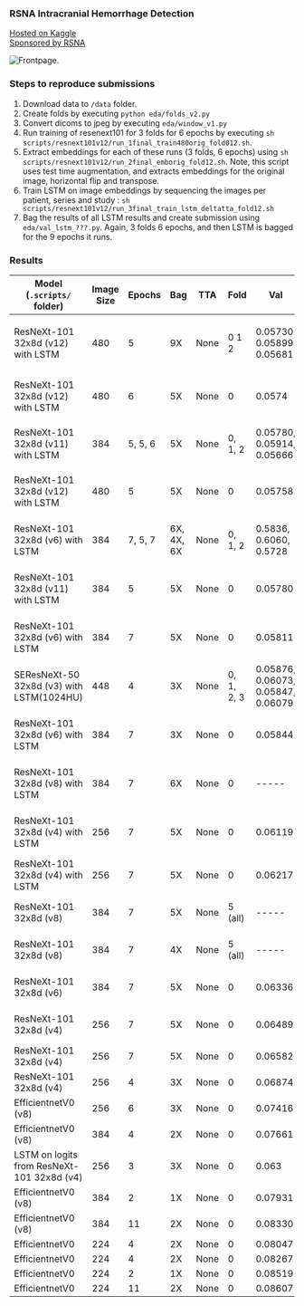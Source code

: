 ### RSNA Intracranial Hemorrhage Detection
  
[Hosted on Kaggle](https://www.kaggle.com/c/rsna-intracranial-hemorrhage-detection/overview)  
[Sponsored by RSNA](https://www.rsna.org/)   
   
![Frontpage](https://www.researchgate.net/profile/Sandiya_Bindroo/publication/326537078/figure/fig1/AS:650818105663489@1532178536539/Magnetic-resonance-imaging-MRI-of-the-brain-showing-scattered-punctate-infarcts-in-the.png).

### Steps to reproduce submissions
1. Download data to `/data` folder.   
2. Create folds by executing `python eda/folds_v2.py`   
3. Convert dicoms to jpeg by executing `eda/window_v1.py`   
4. Run training of resenext101 for 3 folds for 6 epochs by executing `sh scripts/resnext101v12/run_1final_train480orig_fold012.sh`.
5. Extract embeddings for each of these runs (3 folds, 6 epochs) using `sh scripts/resnext101v12/run_2final_emborig_fold12.sh`. Note, this script uses test time augmentation, and extracts embeddings for the original image, horizontal flip and transpose.      
6. Train LSTM on image embeddings by sequencing the images per patient, series and study : `sh scripts/resnext101v12/run_3final_train_lstm_deltatta_fold12.sh`    
7. Bag the results of all LSTM results and create submission using `eda/val_lstm_???.py`. Again, 3 folds 6 epochs, and then LSTM is bagged for the 9 epochs it runs.  

### Results

| Model (`.scripts/` folder) |Image Size|Epochs|Bag|TTA |Fold|Val     |LB    |Comment                          |
| ---------------|----------|------|---|----|----|--------|------|---------------------------------|
| ResNeXt-101 32x8d (v12) with LSTM |480       |5     |9X |None|0 1 2   |0.05730 0.05899 0.05681 |0.057 | HFlip TTA on fold0 only, Concat delta to prev and delta to next, bag9 epochs, `scripts/resnextv12/trainlstmdelta.py`  & `eda/val_lstm_v11.py` , bsize 4 patients | 
| ResNeXt-101 32x8d (v12) with LSTM |480       |6     |5X |None|0   |0.0574 |0.059 | Concat delta to prev and delta to next, bag4 epochs, `scripts/resnextv12/trainlstmdelta.py`, bsize 4 patients | 
| ResNeXt-101 32x8d (v11) with LSTM |384       |5, 5, 6     |5X |None|0, 1, 2   |0.05780, 0.05914, 0.05666 |0.059 | 2X LSTM 1024 hidden units, bag4 epochs, `scripts/resnextv11/trainlstmdeep.py` & `eda/val_lstm_v9.py`, bsize 4 patients | 
| ResNeXt-101 32x8d (v12) with LSTM |480       |5     |5X |None|0   |0.05758 |0.059 | 2X LSTM 1024 hidden units, bag4 epochs, `scripts/resnextv12/trainlstmdeep.py`, bsize 4 patients | 
| ResNeXt-101 32x8d (v6) with LSTM |384       |7, 5, 7     |6X, 4X, 6X |None|0, 1, 2   |0.5836, 0.6060, 0.5728 |0.060 | 2X LSTM 256 hidden units, bag4 epochs, `scripts/resnextv11/trainlstmdeep.py`, bsize 4 patients | 
| ResNeXt-101 32x8d (v11) with LSTM |384       |5     |5X |None|0   |0.05780 |0.060 | 2X LSTM 1024 hidden units, bag4 epochs, `scripts/resnextv11/trainlstmdeep.py`, bsize 4 patients | 
| ResNeXt-101 32x8d (v6) with LSTM |384       |7     |5X |None|0   |0.05811 |0.061 | 2X LSTM 256 hidden units, bag4 epochs, `scripts/resnextv6/trainlstmdeep.py`, bsize 4 patients | 
| SEResNeXt-50 32x8d (v3) with LSTM(1024HU) |448      |4     |3X |None|0, 1, 2, 3  |0.05876, 0.06073, 0.05847, 0.06079 |0.061 | 2X LSTM 1024 hidden units, bag8 epochs, `scripts/resnextv6/trainlstmdeep.py`, bsize 4 patients | 
| ResNeXt-101 32x8d (v6) with LSTM |384       |7     |3X |None|0   |0.05844 |0.061 | 2X LSTM 256 hidden units, bag4 epochs, `scripts/resnextv6/trainlstmdeep.py`, bsize 4 patients | 
| ResNeXt-101 32x8d (v8) with LSTM |384       |7     |6X |None|0   |----- |0.062 | 2X LSTM 256 hidden units, bag4 epochs, `scripts/resnextv8/trainlstmdeep.py`, bsize 4 patients | 
| ResNeXt-101 32x8d (v4) with LSTM |256       |7     |5X |None|0   |0.06119 |0.064 | 2X LSTM 256 hidden units, bag4 epochs, `scripts/resnextv4/trainlstmdeep.py`, bsize 4 patients |    
| ResNeXt-101 32x8d (v4) with LSTM |256       |7     |5X |None|0   |0.06217 |0.065 | LSTM 64 hidden units, bag 5 epochs, `scripts/resnextv4/trainlstm.py`, bsize 4 patients |
| ResNeXt-101 32x8d (v8) |384       |7     |5X |None|5 (all)|----- |0.066 | Weighted `[0.6, 1.8, 0.6]` rolling mean win3, transpose, `submission_v6.py`, bsize 128 |
| ResNeXt-101 32x8d (v8) |384       |7     |4X |None|5 (all)|----- |0.067 | Weighted `[0.6, 1.8, 0.6]` rolling mean win3, transpose, `submission_v6.py`, bsize 128 |
| ResNeXt-101 32x8d (v6) |384       |7     |5X |None|0   |0.06336 |0.068 | Weighted `[0.6, 1.8, 0.6]` rolling mean win3, transpose, `submission_v5.py`, bsize 32 |
| ResNeXt-101 32x8d (v4) |256       |7     |5X |None|0   |0.06489 |0.070 | Weighted `[0.6, 1.8, 0.6]` rolling mean win3, transpose, `submission_v4.py`, bsize 64 |
| ResNeXt-101 32x8d (v4) |256       |7     |5X |None|0   |0.06582 |0.070 |Rolling mean window 3, transpose, `submission_v3.py`, bsize 64|
| ResNeXt-101 32x8d (v4) |256       |4     |3X |None|0   |0.06874 |0.074 |Rolling mean window 3, transpose, `submission_v3.py`, bsize 64 |
| EfficientnetV0 (v8) |256       |6     |3X |None|0   |0.07416 |0.081 |Rolling mean window 3, no transpose, `submission_v2.py`, bsize 64 |
| EfficientnetV0 (v8) |384       |4     |2X |None|0   |0.07661 |0.085 |With transpose augmentation      |
| LSTM on logits from ResNeXt-101 32x8d (v4) |256       |3     |3X |None|0   |0.063 |0.082 | LSTM on sequence of patients logits, bsize 4 patients |
| EfficientnetV0 (v8) |384       |2     |1X |None|0   |0.07931 |0.088 |With transpose augmentation      |
| EfficientnetV0 (v8) |384       |11    |2X |None|0   |0.08330 |0.093 |With transpose augmentation      |
| EfficientnetV0 |224       |4     |2X |None|0   |0.08047 |????  |Without transpose augmentation   |
| EfficientnetV0 |224       |4     |2X |None|0   |0.08267 |????  |With transpose augmentation      |
| EfficientnetV0 |224       |2     |1X |None|0   |0.08519 |????  |With transpose augmentation      |
| EfficientnetV0 |224       |11    |2X |None|0   |0.08607 |????  |With transpose augmentation      |

